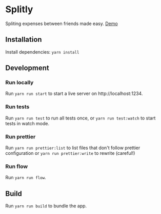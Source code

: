 # Splitly

Spliting expenses between friends made easy.
[Demo](https://s3-eu-west-1.amazonaws.com/demo-kdelemme/splitly/index.html)

## Installation

Install dependencies: `yarn install`

## Development 

### Run locally

Run `yarn run start` to start a live server on http://localhost:1234.

### Run tests

Run `yarn run test` to run all tests once, or `yarn run test:watch` to start tests in watch mode.

### Run prettier

Run `yarn run prettier:list` to list files that don't follow prettier configuration or `yarn run prettier:write` to rewrite (careful!)

### Run flow

Run `yarn run flow`.

## Build

Run `yarn run build` to bundle the app.
